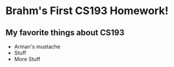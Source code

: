# Brahm's First CS193 Homework!
## My favorite things about CS193
- Arman's mustache
- Stuff
- More Stuff
